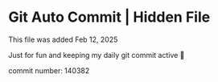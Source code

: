 # Git Auto Commit | Hidden File

This file was added Feb 12, 2025

Just for fun and keeping my daily git commit active 🤪

commit number: 140382
